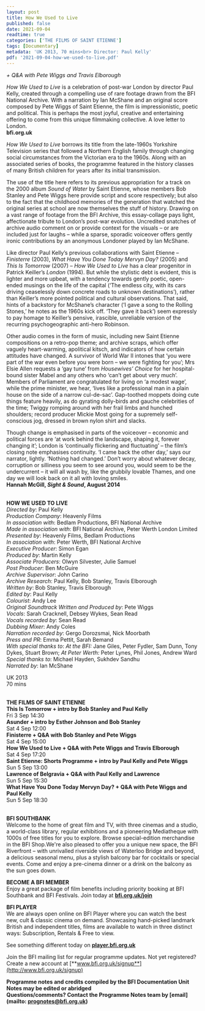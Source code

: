 ```yaml
---
layout: post
title: How We Used to Live
published: false
date: 2021-09-04
readtime: true
categories: ['THE FILMS OF SAINT ETIENNE']
tags: [Documentary]
metadata: 'UK 2013, 70 mins<br> Director: Paul Kelly'
pdf: '2021-09-04-how-we-used-to-live.pdf'
---
```


_+ Q&A with Pete Wiggs and Travis Elborough_

_How We Used to Live_ is a celebration of post-war London by director Paul Kelly, created through a compelling use of rare footage drawn from the BFI National Archive. With a narration by Ian McShane and an original score composed by  Pete Wiggs of Saint Etienne, the film is impressionistic, poetic and political. This is perhaps the most joyful, creative and entertaining offering to come from this unique filmmaking collective. A love letter to London.  
**bfi.org.uk**

_How We Used to Live_ borrows its title from the late-1960s Yorkshire Television series that followed a Northern English family through changing social circumstances from the Victorian era to the 1960s. Along with an associated series of books, the programme featured in the history classes of many British children for years after its initial transmission.

The use of the title here refers to its previous appropriation for a track on the 2000 album _Sound of Water_ by Saint Etienne, whose members Bob Stanley and  Pete Wiggs here provide script and score respectively; but also to the fact that the childhood memories of the generation that watched the original series at school are now themselves the stuff of history. Drawing on a vast range of footage from the BFI Archive, this essay-collage pays light, affectionate tribute to London’s post-war evolution. Uncredited snatches of archive audio comment on or provide context for the visuals – or are included just for laughs – while a sparse, sporadic voiceover offers gently ironic contributions by an anonymous Londoner played by  Ian McShane.

Like director Paul Kelly’s previous collaborations with Saint Etienne – _Finisterre_ (2003), _What Have You Done Today Mervyn Day?_ (2005) and _This_ _Is Tomorrow_ (2007) – _How We Used to Live_ has a clear progenitor in Patrick Keiller’s _London_ (1994). But while the stylistic debt is evident, this is lighter and more upbeat, with a tendency towards gently poetic, open-ended musings on the life of the capital  (‘The endless city, with its cars driving ceaselessly down concrete roads to unknown destinations’), rather than Keiller’s more pointed political and cultural observations. That said, hints of a backstory for McShane’s character (‘I gave a song to the Rolling Stones,’ he notes as the 1960s kick off. ‘They gave it back’) seem expressly to pay homage to Keiller’s pensive, irascible, unreliable version of the recurring psychogeographic anti-hero Robinson.

Other audio comes in the form of music, including new Saint Etienne compositions on a retro-pop theme; and archive scraps, which offer vaguely heart-warming, apolitical kitsch, and indicators of how certain attitudes have changed. A survivor of World War II intones that ‘you were part of the war even before you were born – we were fighting for you’; Mrs Elsie Allen requests a ‘gay tune’ from _Housewives’ Choice_ for her hospital-bound sister Mabel and any others who ‘can’t get about very much’. Members of Parliament are congratulated for living on ‘a modest wage’, while the prime minister, we hear, ‘lives like a professional man in a plain house on the side of a narrow cul-de-sac’. Gap-toothed moppets doing cute things feature heavily, as do gyrating dolly-birds and gauche celebrities of the time; Twiggy romping around with her frail limbs and hunched shoulders; record producer Mickie Most going for a supremely self-conscious jog, dressed in brown nylon shirt and slacks.

Though change is emphasised in parts of the voiceover – economic and political forces are ‘at work behind the landscape, shaping it, forever changing it’; London is ‘continually flickering and fluctuating’ – the film’s closing note emphasises continuity. ‘I came back the other day,’ says our narrator, lightly. ‘Nothing had changed.’ Don’t worry about whatever decay, corruption or silliness you seem to see around you, would seem to be the undercurrent – it will all wash by, like the grubbily lovable Thames, and one day we will look back on it all with loving smiles.  
**Hannah McGill, _Sight & Sound_,  August 2014**
<br><br>

**HOW WE USED TO LIVE**<br>
_Directed by_: Paul Kelly<br>
_Production Company_: Heavenly Films<br>
_In association with_: Bedlam Productions, BFI National Archive<br>
_Made in association with_: BFI National Archive, Peter Werth London Limited<br>
_Presented by_: Heavenly Films, Bedlam Productions<br>
_In association with_: Peter Werth,  BFI National Archive<br>
_Executive Producer_: Simon Egan<br>
_Produced by_: Martin Kelly<br>
_Associate Producers_: Olwyn Silvester, Julie Samuel<br>
_Post Producer_: Ben McGuire<br>
_Archive Supervisor_: John Carino<br>
_Archive Research_: Paul Kelly, Bob Stanley, Travis Elborough<br>
_Written by_: Bob Stanley, Travis Elborough<br>
_Edited by_: Paul Kelly<br>
_Colourist_: Andy Lee<br>
_Original Soundtrack Written and Produced by_: Pete Wiggs<br>
_Vocals_: Sarah Cracknell, Debsey Wykes,  Sean Read<br>
_Vocals recorded by_: Sean Read<br>
_Dubbing Mixer_: Andy Coles<br>
_Narration recorded by_: Gergo Dorozsmai, Nick Moorbath<br>
_Press and PR_: Emma Pettit, Sarah Bemand<br>
_With special thanks to_: _At the BFI:_ Jane Giles,  Peter Fydler, Sam Dunn, Tony Dykes, Stuart Brown; _At Peter Werth:_ Peter Lynes, Phil Jones,  Andrew Ward<br>
_Special thanks to_: Michael Hayden,  Sukhdev Sandhu<br>
_Narrated by_: Ian McShane<br>

UK 2013<br>
70 mins
<br><br>

**THE FILMS OF SAINT ETIENNE**<br>
**This Is Tomorrow + intro by Bob Stanley and Paul Kelly**<br>
Fri 3 Sep 14:30<br>
**Asunder + intro by Esther Johnson  and Bob Stanley**<br>
Sat 4 Sep 12:00<br>
**Finisterre + Q&A with Bob Stanley and  Pete Wiggs**<br>
Sat 4 Sep 15:00<br>
**How We Used to Live + Q&A with Pete Wiggs and Travis Elborough**<br>
Sat 4 Sep 17:20<br>
**Saint Etienne: Shorts Programme  + intro by Paul Kelly and Pete Wiggs**<br>
Sun 5 Sep 13:00<br>
**Lawrence of Belgravia + Q&A with Paul Kelly and Lawrence**<br>
Sun 5 Sep 15:30<br>
**What Have You Done Today Mervyn Day?  + Q&A with Pete Wiggs and Paul Kelly**<br>
Sun 5 Sep 18:30<br>
<br>

**BFI SOUTHBANK**  
Welcome to the home of great film and TV, with three cinemas and a studio, a world-class library, regular exhibitions and a pioneering Mediatheque with 1000s of free titles for you to explore. Browse special-edition merchandise in the BFI Shop.We&#39;re also pleased to offer you a unique new space, the BFI Riverfront – with unrivalled riverside views of Waterloo Bridge and beyond, a delicious seasonal menu, plus a stylish balcony bar for cocktails or special events. Come and enjoy a pre-cinema dinner or a drink on the balcony as the sun goes down.  

**BECOME A BFI MEMBER**  
Enjoy a great package of film benefits including priority booking at BFI Southbank and BFI Festivals. Join today at [**bfi.org.uk/join**](http://www.bfi.org.uk/join)  

**BFI PLAYER**  
 We are always open online on BFI Player where you can watch the best new, cult &amp; classic cinema on demand. Showcasing hand-picked landmark British and independent titles, films are available to watch in three distinct ways: Subscription, Rentals &amp; Free to view.  

See something different today on [**player.bfi.org.uk**](https://player.bfi.org.uk)  

Join the BFI mailing list for regular programme updates. Not yet registered? Create a new account at [**www.bfi.org.uk/signup**](http://www.bfi.org.uk/signup)

**Programme notes and credits compiled by the BFI Documentation Unit  
Notes may be edited or abridged  
Questions/comments? Contact the Programme Notes team by [email](mailto: prognotes@bfi.org.uk)**

<!--stackedit_data:
eyJoaXN0b3J5IjpbLTIwMjA4NTY5MTJdfQ==
-->
